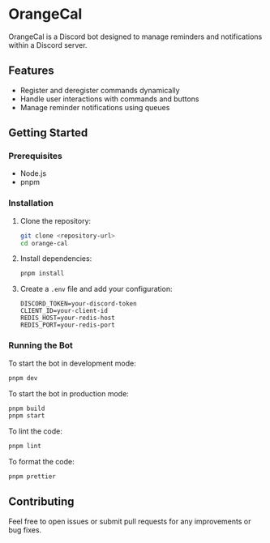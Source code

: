 # OrangeCal

OrangeCal is a Discord bot designed to manage reminders and notifications within a Discord server.

## Features

-   Register and deregister commands dynamically
-   Handle user interactions with commands and buttons
-   Manage reminder notifications using queues

## Getting Started

### Prerequisites

-   Node.js
-   pnpm

### Installation

1. Clone the repository:

    ```sh
    git clone <repository-url>
    cd orange-cal
    ```

2. Install dependencies:

    ```sh
    pnpm install
    ```

3. Create a `.env` file and add your configuration:
    ```env
    DISCORD_TOKEN=your-discord-token
    CLIENT_ID=your-client-id
    REDIS_HOST=your-redis-host
    REDIS_PORT=your-redis-port
    ```

### Running the Bot

To start the bot in development mode:

```sh
pnpm dev
```

To start the bot in production mode:

```sh
pnpm build
pnpm start
```

To lint the code:

```sh
pnpm lint
```

To format the code:

```sh
pnpm prettier
```

## Contributing

Feel free to open issues or submit pull requests for any improvements or bug fixes.
